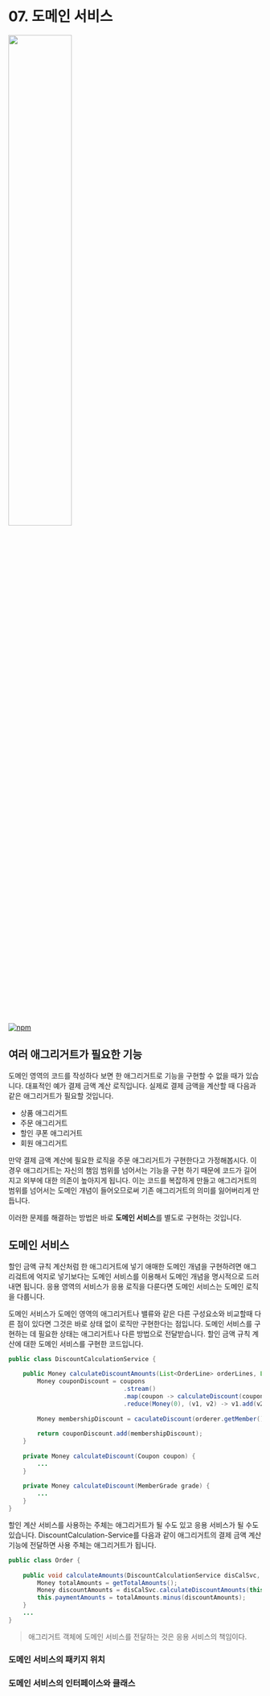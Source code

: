 # 07. 도메인 서비스

<img src="https://user-images.githubusercontent.com/42791260/44824909-eedbc780-ac42-11e8-8dc2-c4b806b2b073.png" width="50%">

[![npm](https://img.shields.io/badge/version-2018.35-brightgreen.svg)]()

## 여러 애그리거트가 필요한 기능

도메인 영역의 코드를 작성하다 보면 한 애그리거트로 기능을 구현할 수 없을 때가 있습니다. 대표적인 예가 결제 금액 계산 로직입니다. 실제로 결제 금액을 계산할 때 다음과 같은 애그리거트가 필요할 것입니다.

* 상품 애그리거트
* 주문 애그리거트
* 할인 쿠폰 애그리거트
* 회원 애그리거트



만약 결제 금액 계산에 필요한 로직을 주문 애그리거트가 구현한다고 가정해봅시다. 이 경우 애그리거트는 자신의 챔임 범위를 넘어서는 기능을 구현 하기 때문에 코드가 길어지고 외부에 대한 의존이 높아지게 됩니다. 이는 코드를 복잡하게 만들고 애그리거트의 범위를 넘어서는 도메인 개념이 들어오므로써 기존 애그리거트의 의미를 잃어버리게 만듭니다. 

이러한 문제를 해결하는 방법은 바로 **도메인 서비스**를 별도로 구현하는 것입니다.




## 도메인 서비스

할인 금액 규칙 계산처럼 한 애그리거트에 넣기 애매한 도메인 개념을 구현하려면 애그리겈트에 억지로 넣기보다는 도메인 서비스를 이용해서 도메인 개념을 명시적으로 드러내면 됩니다. 응용 영역의 서비스가 응용 로직을 다룬다면 도메인 서비스는 도메인 로직을 다룹니다. 

도메인 서비스가 도메인 영역의 애그리거트나 밸류와 같은 다른 구성요소와 비교할때 다른 점이 있다면 그것은 바로 상태 없이 로직만 구현한다는 점입니다. 도메인 서비스를 구현하는 데 필요한 상태는 애그리거트나 다른 방법으로 전달받습니다. 할인 금액 규칙 계산에 대한 도메인 서비스를 구현한 코드입니다.

```java
public class DiscountCalculationService {
    
    public Money calculateDiscountAmounts(List<OrderLine> orderLines, List<Coupon> coupons, MemberGrade grade) {
        Money couponDiscount = coupons
            					.stream()
            					.map(coupon -> calculateDiscount(coupon))
            					.reduce(Money(0), (v1, v2) -> v1.add(v2));
        
        Money membershipDiscount = caculateDiscount(orderer.getMember().getGrade());
        
        return couponDiscount.add(membershipDiscount);
    }
    
    private Money calculateDiscount(Coupon coupon) {
        ...
    }
    
    private Money calculateDiscount(MemberGrade grade) {
        ...
    }
}
```



할인 계산 서비스를 사용하는 주체는 애그리거트가 될 수도 있고 응용 서비스가 될 수도 있습니다. DiscountCalculation-Service를 다음과 같이 애그리거트의 결제 금액 계산 기능에 전달하면 사용 주체는 애그리거트가 됩니다.

~~~java
public class Order {
    
    public void calculateAmounts(DiscountCalculationService disCalSvc, MemberGrade grade) {
        Money totalAmounts = getTotalAmounts();
        Money discountAmounts = disCalSvc.calculateDiscountAmounts(this.orderLines, this.coupons, grade);
        this.paymentAmounts = totalAmounts.minus(discountAmounts);
    }
    ...
}
~~~



> 애그리거트 객체에 도메인 서비스를 전달하는 것은 응용 서비스의 책임이다.



### 도메인 서비스의 패키지 위치

### 도메인 서비스의 인터페이스와 클래스

